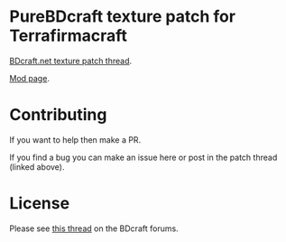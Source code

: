 # PureBDcraft texture patch for Terrafirmacraft
[BDcraft.net texture patch thread]().

[Mod page](https://www.curseforge.com/minecraft/mc-mods/tfcraft).

# Contributing
If you want to help then make a PR.

If you find a bug you can make an issue here or post in the patch thread (linked above).

# License
Please see [this thread](http://bdcraft.net/community/pbdc-patches-rel/rules-read-this-before-posting-mod-support-patch-t312.html) on the BDcraft forums.

